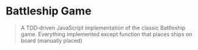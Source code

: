 # Battleship Game

> A TDD‐driven JavaScript implementation of the classic Battleship game.
> Everything implemented except function that places ships on board (manually placed)
